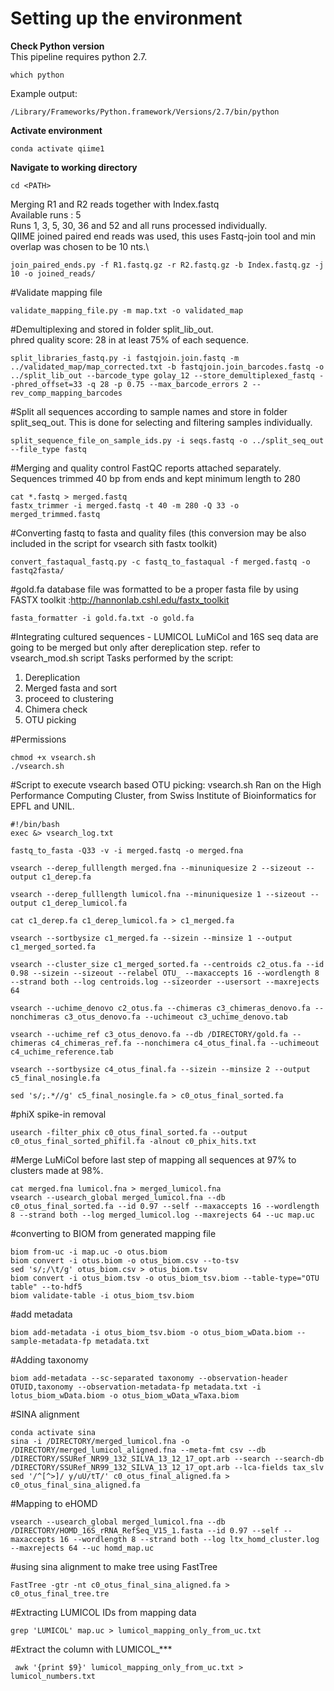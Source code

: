 # Setting up the environment

**Check Python version**\
This pipeline requires python 2.7.

```
which python
```
Example output: 
```
/Library/Frameworks/Python.framework/Versions/2.7/bin/python
```
**Activate environment**
```
conda activate qiime1
```
**Navigate to working directory**
```
cd <PATH>
```

Merging R1 and R2 reads together with Index.fastq\
Available runs : 5 \
Runs 1, 3, 5, 30, 36 and 52 and all runs processed individually.\
QIIME joined paired end reads was used, this uses Fastq-join tool and min overlap was chosen to be 10 nts.\ 

```
join_paired_ends.py -f R1.fastq.gz -r R2.fastq.gz -b Index.fastq.gz -j 10 -o joined_reads/
```

#Validate mapping file
```
validate_mapping_file.py -m map.txt -o validated_map
```
#Demultiplexing and stored in folder split_lib_out.\
 phred quality score: 28 in at least 75% of each sequence.
```
split_libraries_fastq.py -i fastqjoin.join.fastq -m ../validated_map/map_corrected.txt -b fastqjoin.join_barcodes.fastq -o ../split_lib_out --barcode_type golay_12 --store_demultiplexed_fastq --phred_offset=33 -q 28 -p 0.75 --max_barcode_errors 2 --rev_comp_mapping_barcodes
```
#Split all sequences according to sample names and store in folder split_seq_out. This is done for selecting and filtering samples individually.

```
split_sequence_file_on_sample_ids.py -i seqs.fastq -o ../split_seq_out  --file_type fastq
```

#Merging and quality control
FastQC reports attached separately. Sequences trimmed 40 bp from ends and kept minimum length to 280
```
cat *.fastq > merged.fastq
fastx_trimmer -i merged.fastq -t 40 -m 280 -Q 33 -o merged_trimmed.fastq
```
#Converting fastq to fasta and quality files (this conversion may be also included in the script for vsearch sith fastx toolkit) 
```
convert_fastaqual_fastq.py -c fastq_to_fastaqual -f merged.fastq -o fastq2fasta/ 
```
#gold.fa database file was formatted to be a proper fasta file by using FASTX toolkit :http://hannonlab.cshl.edu/fastx_toolkit
```
fasta_formatter -i gold.fa.txt -o gold.fa
```

#Integrating cultured sequences - LUMICOL
LuMiCol and 16S seq data are going to be merged but only after dereplication step. refer to vsearch_mod.sh script
Tasks performed by the script:
1. Dereplication
2. Merged fasta and sort
3. proceed to clustering
4. Chimera check
5. OTU picking

#Permissions
```
chmod +x vsearch.sh 
./vsearch.sh 
```
#Script to execute vsearch based OTU picking: vsearch.sh 
Ran on the High Performance Computing Cluster, from Swiss Institute of Bioinformatics for EPFL and UNIL.
```
#!/bin/bash
exec &> vsearch_log.txt

fastq_to_fasta -Q33 -v -i merged.fastq -o merged.fna 

vsearch --derep_fulllength merged.fna --minuniquesize 2 --sizeout --output c1_derep.fa 

vsearch --derep_fulllength lumicol.fna --minuniquesize 1 --sizeout --output c1_derep_lumicol.fa

cat c1_derep.fa c1_derep_lumicol.fa > c1_merged.fa

vsearch --sortbysize c1_merged.fa --sizein --minsize 1 --output c1_merged_sorted.fa

vsearch --cluster_size c1_merged_sorted.fa --centroids c2_otus.fa --id 0.98 --sizein --sizeout --relabel OTU_ --maxaccepts 16 --wordlength 8 --strand both --log centroids.log --sizeorder --usersort --maxrejects 64

vsearch --uchime_denovo c2_otus.fa --chimeras c3_chimeras_denovo.fa --nonchimeras c3_otus_denovo.fa --uchimeout c3_uchime_denovo.tab

vsearch --uchime_ref c3_otus_denovo.fa --db /DIRECTORY/gold.fa --chimeras c4_chimeras_ref.fa --nonchimera c4_otus_final.fa --uchimeout c4_uchime_reference.tab

vsearch --sortbysize c4_otus_final.fa --sizein --minsize 2 --output c5_final_nosingle.fa

sed 's/;.*//g' c5_final_nosingle.fa > c0_otus_final_sorted.fa
```
#phiX spike-in removal
```
usearch -filter_phix c0_otus_final_sorted.fa --output c0_otus_final_sorted_phifil.fa -alnout c0_phix_hits.txt
```
#Merge LuMiCol before last step of mapping all sequences at 97% to clusters made at 98%.
```
cat merged.fna lumicol.fna > merged_lumicol.fna
vsearch --usearch_global merged_lumicol.fna --db c0_otus_final_sorted.fa --id 0.97 --self --maxaccepts 16 --wordlength 8 --strand both --log merged_lumicol.log --maxrejects 64 --uc map.uc
```

#converting to BIOM from generated mapping file 
```
biom from-uc -i map.uc -o otus.biom
biom convert -i otus.biom -o otus_biom.csv --to-tsv
sed 's/;/\t/g' otus_biom.csv > otus_biom.tsv
biom convert -i otus_biom.tsv -o otus_biom_tsv.biom --table-type="OTU table" --to-hdf5
biom validate-table -i otus_biom_tsv.biom 
```
#add metadata
```
biom add-metadata -i otus_biom_tsv.biom -o otus_biom_wData.biom --sample-metadata-fp metadata.txt 
```
#Adding taxonomy
```
biom add-metadata --sc-separated taxonomy --observation-header OTUID,taxonomy --observation-metadata-fp metadata.txt -i lotus_biom_wData.biom -o otus_biom_wData_wTaxa.biom
```

#SINA alignment
```
conda activate sina
sina -i /DIRECTORY/merged_lumicol.fna -o /DIRECTORY/merged_lumicol_aligned.fna --meta-fmt csv --db /DIRECTORY/SSURef_NR99_132_SILVA_13_12_17_opt.arb --search --search-db /DIRECTORY/SSURef_NR99_132_SILVA_13_12_17_opt.arb --lca-fields tax_slv
sed '/^[^>]/ y/uU/tT/' c0_otus_final_aligned.fa > c0_otus_final_sina_aligned.fa

```
#Mapping to eHOMD 
```
vsearch --usearch_global merged_lumicol.fna --db /DIRECTORY/HOMD_16S_rRNA_RefSeq_V15_1.fasta --id 0.97 --self --maxaccepts 16 --wordlength 8 --strand both --log ltx_homd_cluster.log --maxrejects 64 --uc homd_map.uc
```

#using sina alignment to make tree using FastTree
```
FastTree -gtr -nt c0_otus_final_sina_aligned.fa > c0_otus_final_tree.tre
```

#Extracting LUMICOL IDs from mapping data
```
grep 'LUMICOL' map.uc > lumicol_mapping_only_from_uc.txt 
```
#Extract the column with LUMICOL_*** 
```
 awk '{print $9}' lumicol_mapping_only_from_uc.txt > lumicol_numbers.txt
```


